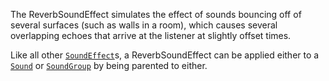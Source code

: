 The ReverbSoundEffect simulates the effect of sounds bouncing off of several
surfaces (such as walls in a room), which causes several overlapping echoes
that arrive at the listener at slightly offset times.

Like all other [`SoundEffect`](https://create.roblox.com/docs/reference/engine/classes/SoundEffect)s, a ReverbSoundEffect can be applied either
to a [`Sound`](https://create.roblox.com/docs/reference/engine/classes/Sound) or [`SoundGroup`](https://create.roblox.com/docs/reference/engine/classes/SoundGroup) by being parented to either.